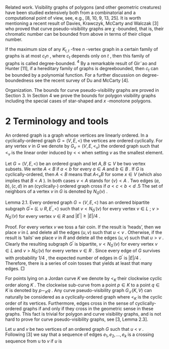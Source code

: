 Related work. Visibility graphs of polygons (and other geometric creatures) have been studied extensively both from a combinatorial and a computational point of view, see, e.g., [8, 10, 9, 13, 25]. It is worth mentioning a recent result of Davies, Krawczyk, McCarty and Walczak [3] who proved that curve pseudo-visibility graphs are $\chi$ -bounded, that is, their chromatic number can be bounded from above in terms of their clique number.  

If the maximum size of any $K _ { t , t }$ -free $n$ -vertex graph in a certain family of graphs is at most $c _ { t } n$ , where $c _ { t }$ depends only on $t$ , then this family of graphs is called degree-bounded. $^ 4$ By a remarkable result of Gir˜ao and Hunter [11], if a hereditary family of graphs is degreebounded, then $c _ { t }$ can be bounded by a polynomial function. For a further discussion on degree-boundedness see the recent survey of Du and McCarty [4].  

Organization. The bounds for curve pseudo-visibility graphs are proved in Section 3. In Section 4 we prove the bounds for polygon visibility graphs including the special cases of star-shaped and $x$ -monotone polygons.  

# 2 Terminology and tools  

An ordered graph is a graph whose vertices are linearly ordered. In a cyclically-ordered graph $G = ( V , E , < )$ the vertices are ordered cyclically. For any vertex $v$ in $G$ we denote by $G _ { v } = ( V , E , < _ { v } )$ the ordered graph such that $< _ { v }$ is the linear order induced by $<$ < when setting $v$ as the smallest element.  

Let $G = ( V , E , < )$ be an ordered graph and let $A , B \subseteq V$ be two vertex subsets. We write $A < B$ if $a < b$ for every $a \in A$ and $b \in B$ . If $G$ is cyclically-ordered, then $A < B$ means that $A < _ { x } B$ for some $x \in V$ (which also implies that $B < A$ ). In both cases $v < A$ stands for $\{ v \} < A$ . Two edges $( a , b ) , ( c , d )$ in an (cyclically-) ordered graph cross if $a < c < b < d$ .5 The set of neighbors of a vertex $v$ in $G$ is denoted by $N _ { G } ( v )$ .  

Lemma 2.1. Every ordered graph $G = ( V , E , < )$ has an ordered bipartite subgraph $G ^ { \prime } =$ $( L \cup R , E ^ { \prime } , < )$ such that $v < N _ { G ^ { \prime } } ( v )$ for every vertex $v \in L$ ; $v > N _ { G ^ { \prime } } ( v )$ for every vertex $v \in R$ and $| E ^ { \prime } | \ge | E | / 4$ .  

Proof. For every vertex $v$ we toss a fair coin. If the result is ‘heads’, then we place $v$ in $L$ and delete all the edges $( u , v )$ such that $u < v$ . Otherwise, if the result is ‘tails’ we place $v$ in $R$ and delete all the edges $( u , v )$ such that $u > v$ . Clearly the resulting subgraph $G ^ { \prime }$ is bipartite, $v < N _ { G ^ { \prime } } ( v )$ for every vertex $v \in L$ and $v > N _ { G ^ { \prime } } ( v )$ for every vertex $v \in R$ . Since every edge of $G$ survives with probability $1 / 4$ , the expected number of edges in $G ^ { \prime }$ is $| E | / 4$ . Therefore, there is a series of coin tosses that yields at least that many edges. □  

For points lying on a Jordan curve $K$ we denote by $< _ { K }$ their clockwise cyclic order along $K$ . The clockwise sub-curve from a point $p \in K$ to a point $q \in K$ is denoted by $p \sim _ { K } q$ . Any curve pseudo-visibility graph $G _ { \mathcal { L } } ( K , V )$ can naturally be considered as a cyclically-ordered graph where $< _ { K }$ is the cyclic order of its vertices. Furthermore, edges cross in the sense of cyclically-ordered graphs if and only if they cross in the geometric sense in these graphs. This fact is trivial for polygon and curve visibility graphs, and is not hard to prove for curve pseudo-visibility graphs, see [3, Lemma 2.3].  

Let $u$ and $v$ be two vertices of an ordered graph $G$ such that $u \ < \ v$ . Following [3] we say that a sequence of edges $e _ { 1 } , e _ { 2 } , \ldots , e _ { k }$ is a crossing sequence from u to $v$ if $u$ is  